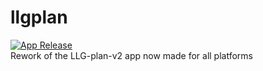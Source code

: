 # llgplan
[![App Release](https://github.com/Reebix/LLG-Plan/actions/workflows/main.yml/badge.svg)](https://github.com/Reebix/LLG-Plan/actions/workflows/main.yml) \
Rework of the LLG-plan-v2 app now made for all platforms
